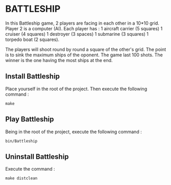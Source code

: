 
# BATTLESHIP

In this Battleship game, 2 players are facing in each other in a 10*10 grid. Player 2 is a computer (AI).
Each player has :
1 aircraft carrier (5 squares)
1 cruiser (4 squares)
1 destroyer (3 spaces)
1 submarine (3 squares)
1 torpedo boat (2 squares).

The players will shoot round by round a square of the other's grid. The point is to sink the maximum ships of the oponent.
The game last 100 shots. The winner is the one having the most ships at the end.

## Install Battleship

Place yourself in the root of the project.
Then execute the following command :
```
make
```

## Play Battleship

Being in the root of the project, execute the following command :
```
bin/Battleship
```

## Uninstall Battleship

Execute the command :
```
make distclean
```
